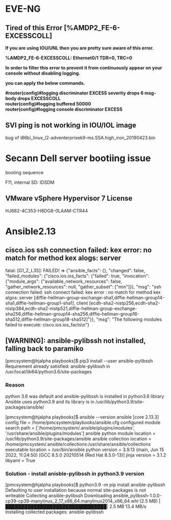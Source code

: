 # EVE-NG 

## Tired of this Error \[%AMDP2_FE-6-EXCESSCOLL\]

**If you are using IOU/UNL then you are pretty sure aware of this error.**

**%AMDP2_FE-6-EXCESSCOLL: Ethernet0/1 TDR=0, TRC=0**

**In order to filter this error to prevent it from continuously appear on your console without disabling logging.**

**you can apply the below commands.**

**#router(config)#logging discriminator EXCESS severity drops 6 msg-body drops EXCESSCOLL**  
**router(config)#logging buffered 50000**  
**router(config)#logging console discriminator EXCESS**

## SVI ping is not working in IOU/IOL image 
bug of i86bi_linux_l2-adventerprisek9-ms.SSA.high_iron_20190423.bin 



# Secann Dell server bootiing issue
booting sequence

F11,  internal SD: IDSDM


## VMware vSphere Hypervisor 7 License

HJ682-4C353-H8DG8-0LAAM-CTR44


# Ansible2.13 

## cisco.ios ssh connection failed: kex error: no match for method kex alogs: server 
>
fatal: [G1_Z_L3S]: FAILED! => {"ansible_facts": {}, "changed": false, "failed_modules": {"cisco.ios.ios_facts": {"failed": true, "invocation": {"module_args": {"available_network_resources": false, "gather_network_resources": null, "gather_subset": ["min"]}}, "msg": "ssh connection failed: ssh connect failed: kex error : no match for method kex algos: server [diffie-hellman-group-exchange-sha1,diffie-hellman-group14-sha1,diffie-hellman-group1-sha1], client [ecdh-sha2-nistp256,ecdh-sha2-nistp384,ecdh-sha2-nistp521,diffie-hellman-group-exchange-sha256,diffie-hellman-group14-sha256,diffie-hellman-group16-sha512,diffie-hellman-group18-sha512]"}}, "msg": "The following modules failed to execute: cisco.ios.ios_facts\n"}


## [WARNING]: ansible-pylibssh not installed, falling back to paramiko
[pmcsystem@hjalpha playbooks]$ pip3 install --user ansible-pylibssh
Requirement already satisfied: ansible-pylibssh in /usr/local/lib64/python3.6/site-packages


### Reason
 python 3.6 was default and ansible-pylibssh is installed in python3.6 library 
 Ansible uses python3.9 and its library is in /usr/lib/python3.9/site-packages/ansible/ 

[pmcsystem@hjalpha playbooks]$ ansible --version
ansible [core 2.13.3]
  config file = /home/pmcsystem/playbooks/ansible.cfg
  configured module search path = ['/home/pmcsystem/.ansible/plugins/modules', '/usr/share/ansible/plugins/modules']
  ansible python module location = /usr/lib/python3.9/site-packages/ansible
  ansible collection location = /home/pmcsystem/.ansible/collections:/usr/share/ansible/collections
  executable location = /usr/bin/ansible
  python version = 3.9.13 (main, Jun 15 2022, 11:24:50) [GCC 8.5.0 20210514 (Red Hat 8.5.0-13)]
  jinja version = 3.1.2
  libyaml = True


### Solution  - install anisble-pylibssh in python3.9 version 
[pmcsystem@hjalpha playbooks]$ python3.9 -m pip install ansible-pylibssh
Defaulting to user installation because normal site-packages is not writeable
Collecting ansible-pylibssh
  Downloading ansible_pylibssh-1.0.0-cp39-cp39-manylinux_2_17_x86_64.manylinux2014_x86_64.whl (2.5 MB)
     |████████████████████████████████| 2.5 MB 13.4 MB/s
Installing collected packages: ansible-pylibssh

